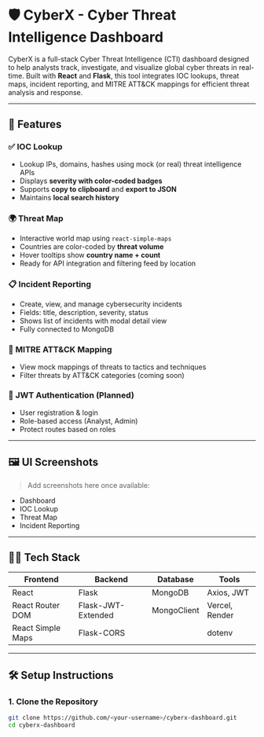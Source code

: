 # 🛡️ CyberX - Cyber Threat Intelligence Dashboard

CyberX is a full-stack Cyber Threat Intelligence (CTI) dashboard designed to help analysts track, investigate, and visualize global cyber threats in real-time. Built with **React** and **Flask**, this tool integrates IOC lookups, threat maps, incident reporting, and MITRE ATT&CK mappings for efficient threat analysis and response.

---

## 🚀 Features

### ✅ IOC Lookup
- Lookup IPs, domains, hashes using mock (or real) threat intelligence APIs
- Displays **severity with color-coded badges**
- Supports **copy to clipboard** and **export to JSON**
- Maintains **local search history**

### 🌍 Threat Map
- Interactive world map using `react-simple-maps`
- Countries are color-coded by **threat volume**
- Hover tooltips show **country name + count**
- Ready for API integration and filtering feed by location

### 📋 Incident Reporting
- Create, view, and manage cybersecurity incidents
- Fields: title, description, severity, status
- Shows list of incidents with modal detail view
- Fully connected to MongoDB

### 🎯 MITRE ATT&CK Mapping
- View mock mappings of threats to tactics and techniques
- Filter threats by ATT&CK categories (coming soon)

### 🔐 JWT Authentication (Planned)
- User registration & login
- Role-based access (Analyst, Admin)
- Protect routes based on roles

---

## 🖼️ UI Screenshots

> Add screenshots here once available:
- Dashboard
- IOC Lookup
- Threat Map
- Incident Reporting

---

## 🧑‍💻 Tech Stack

| Frontend         | Backend         | Database     | Tools          |
|------------------|------------------|--------------|----------------|
| React            | Flask            | MongoDB      | Axios, JWT     |
| React Router DOM | Flask-JWT-Extended | MongoClient | Vercel, Render |
| React Simple Maps| Flask-CORS       |              | dotenv         |

---

## 🛠️ Setup Instructions

### 1. Clone the Repository
```bash
git clone https://github.com/<your-username>/cyberx-dashboard.git
cd cyberx-dashboard
